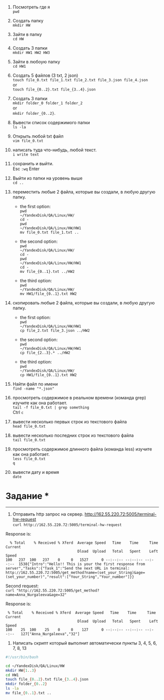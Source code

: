 1) Посмотреть где я  
`pwd`

2) Создать папку  
`mkdir HW`

3) Зайти в папку  
`cd HW`

4) Создать 3 папки  
`mkdir HW1 HW2 HW3`

5) Зайти в любоую папку  
`cd HW1`

6) Создать 5 файлов (3 txt, 2 json)  
`touch file_0.txt file_1.txt file_2.txt file_3.json file_4.json`  
or  
`touch file_{0..2}.txt file_{3..4}.json`

7) Создать 3 папки   
`mkdir folder_0 folder_1 folder_2`  
or   
`mkdir folder_{0..2}`.

8) Вывести список содержимого папки   
`ls -la`

9) Открыть любой txt файл   
`vim file_0.txt`

10) написать туда что-нибудь, любой текст.   
`i write text`

11) сохранить и выйти.   
Esc `:wq` Enter

12) Выйти из папки на уровень выше   
`cd ..`

13) переместить любые 2 файла, которые вы создали, в любую другую папку.  
    * the first option:  
    `pwd`  
    `~/YandexDisk/QA/Linux/HW/`  
    `cd -`  
    `pwd`  
    `~/YandexDisk/QA/Linux/HW/HW1`  
    `mv file_0.txt file_1.txt ..`  
    
    * the second option:  
    `pwd`  
    `~/YandexDisk/QA/Linux/HW/`  
    `cd -`  
    `pwd`  
    `~/YandexDisk/QA/Linux/HW/HW1`  
      `cd -`  
    `mv file_{0..1}.txt ../HW2`  
    
    * the third option:  
    `pwd`  
    `~/YandexDisk/QA/Linux/HW/`  
      `mv HW1/file_{0..1}.txt HW2`  

14) скопировать любые 2 файла, которые вы создали, в любую другую папку.  
    * the first option:    
      `pwd`  
      `~/YandexDisk/QA/Linux/HW/HW1`  
      `cp file_2.txt file_3.json ../HW2`  

    * the second option:  
      `pwd`  
      `~/YandexDisk/QA/Linux/HW/HW1`  
      `cp file_{2..3}.* ../HW2`  

    * the third option:  
      `pwd`  
      `~/YandexDisk/QA/Linux/HW/`  
      `cp HW1/file_{0..1}.txt HW2`  

15) Найти файл по имени  
`find -name "*.json"`  

16) просмотреть содержимое в реальном времени (команда grep) изучите как она работает.  
`tail -f file_0.txt | grep something`  
Ctrl `c`  

17) вывести несколько первых строк из текстового файла  
`head file_0.txt`  

18) вывести несколько последних строк из текстового файла   
`tail file_0.txt`

19) просмотреть содержимое длинного файла (команда less) изучите как она работает.  
`less file_0.txt`  
`q`

20) вывести дату и время  
`date`

# Задание *
---
1) Отправить http запрос на сервер.
http://162.55.220.72:5005/terminal-hw-request   
`curl http://162.55.220.72:5005/terminal-hw-request`

Response is:
``` 
  % Total    % Received % Xferd  Average Speed   Time    Time     Time  Current
                                 Dload  Upload   Total   Spent    Left  Speed
100   237  100   237    0     0   1527      0 --:--:-- --:--:-- --:--:--  1538{"Intro":"Hello!! This is your the first response from server","Tasks":{"Task_1":"Send the next URL in terminal: http://162.55.220.72:5005/get_method?name=(set_your_String)&age=(set_your_number)","result":["Your_String","Your_number"]}}
```
Second request:   
`curl "http://162.55.220.72:5005/get_method?name=Anna_Nurgaleeva&age=32"`

Response is:
```
 % Total    % Received % Xferd  Average Speed   Time    Time     Time  Current
                                 Dload  Upload   Total   Spent    Left  Speed
100    25  100    25    0     0    127      0 --:--:-- --:--:-- --:--:--   127["Anna_Nurgaleeva","32"]

```

1) Написать скрипт который выполнит автоматически пункты 3, 4, 5, 6, 7, 8, 13
```bash
#!/usr/bin/bash

cd ~/YandexDisk/QA/Linux/HW
mkdir HW{1..3}
cd HW1
touch file_{0..2}.txt file_{3..4}.json
mkdir folder_{0..2}
ls -la
mv file_{0..1}.txt ..
```
